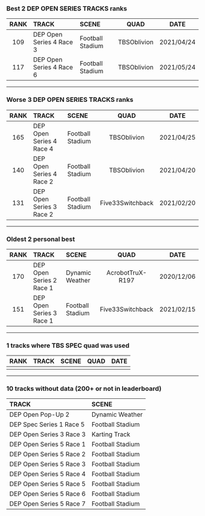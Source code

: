 ### Best 2 DEP OPEN SERIES TRACKS ranks
|RANK|TRACK|SCENE|QUAD|DATE|
|:---:|:---|:---|:---:|:---:|
|109|DEP Open Series 4 Race 3|Football Stadium|TBSOblivion|2021/04/24|
|117|DEP Open Series 4 Race 6|Football Stadium|TBSOblivion|2021/05/24|
---
### Worse 3 DEP OPEN SERIES TRACKS ranks
|RANK|TRACK|SCENE|QUAD|DATE|
|:---:|:---|:---|:---:|:---:|
|165|DEP Open Series 4 Race 4|Football Stadium|TBSOblivion|2021/04/25|
|140|DEP Open Series 4 Race 2|Football Stadium|TBSOblivion|2021/04/20|
|131|DEP Open Series 3 Race 2|Football Stadium|Five33Switchback|2021/02/20|
---
### Oldest 2 personal best
|RANK|TRACK|SCENE|QUAD|DATE|
|:---:|:---|:---|:---:|:---:|
|170|DEP Open Series 2 Race 1|Dynamic Weather|AcrobotTruX-R197|2020/12/06|
|151|DEP Open Series 3 Race 1|Football Stadium|Five33Switchback|2021/02/15|
---
### 1 tracks where TBS SPEC quad was used
|RANK|TRACK|SCENE|QUAD|DATE|
|:---:|:---|:---|:---:|:---:|
||||||
---
### 10 tracks without data (200+ or not in leaderboard)
|TRACK|SCENE|
|:---|:---|
|DEP Open Pop-Up 2|Dynamic Weather|
|DEP Spec Series 1 Race 5|Football Stadium|
|DEP Open Series 3 Race 3|Karting Track|
|DEP Open Series 5 Race 1|Football Stadium|
|DEP Open Series 5 Race 2|Football Stadium|
|DEP Open Series 5 Race 3|Football Stadium|
|DEP Open Series 5 Race 4|Football Stadium|
|DEP Open Series 5 Race 5|Football Stadium|
|DEP Open Series 5 Race 6|Football Stadium|
|DEP Open Series 5 Race 7|Football Stadium|

